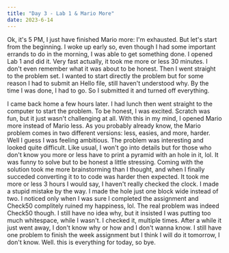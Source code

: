 ```yaml
---
title: "Day 3 - Lab 1 & Mario More"
date: 2023-6-14
---
```


Ok, it's 5 PM, I just have finished Mario more: I'm exhausted. But let's start from the beginning. I woke up early so, even though I had some important errands to do in the morning, I was able to get something done.
I opened Lab 1 and did it. Very fast actually, it took me more or less 30 minutes. I don't even remember what it was about to be honest. Then I went straight to the problem set.
I wanted to start directly the problem but for some reason I had to submit an Hello file, still haven't understood why. By the time I was done, I had to go. So I submitted it and turned off everything.

I came back home a few hours later. I had lunch then went straight to the computer to start the problem. To be honest, I was excited. Scratch was fun, but it just wasn't challenging at all. With this in my mind, I opened Mario more instead of Mario less.
As you probably already know, the Mario problem comes in two different versions: less, easies, and more, harder. Well I guess I was feeling ambitious. The problem was interesting and looked quite difficult. 
Like usual, I won't go into details but for those who don't know you more or less have to print a pyramid with an hole in it, lol. It was funny to solve but to be honest a little stressing. 
Coming with the solution took me more brainstorming than I thought, and when I finally succeded converting it to to code was harder then expected. It took me more or less 3 hours I would say, I haven't really checked the clock.
I made a stupid mistake by the way. I made the hole just one block wide instead of two. I noticed only when I was sure I completed the assignment and Check50 complitely ruined my happiness, lol.
The real problem was indeed Check50 though. I still have no idea why, but it insisted I was putting too much whitespace, while I wasn't. I checked it, multiple times. After a while it just went away, I don't know why or how and I don't wanna know.
I still have one problem to finish the week assignment but I think I will do it tomorrow, I don't know.
Well. this is everything for today, so bye.
